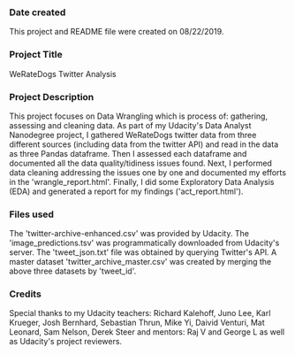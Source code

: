### Date created
This project and README file were created on 08/22/2019.

### Project Title
WeRateDogs Twitter Analysis

### Project Description
This project focuses on Data Wrangling which is process of: gathering, assessing and cleaning data.
As part of my Udacity's Data Analyst Nanodegree project, I gathered WeRateDogs twitter data from three different sources (including data from the twitter API) and read in the data as three Pandas dataframe. Then I assessed each dataframe and documented all the data quality/tidiness issues found. Next, I performed data cleaning addressing the issues one by one and documented my efforts in the 'wrangle_report.html'. Finally, I did some Exploratory Data Analysis (EDA) and generated a report for my findings ('act_report.html').


### Files used
The 'twitter-archive-enhanced.csv' was provided by Udacity.
The 'image_predictions.tsv' was programmatically downloaded from Udacity's server.
The 'tweet_json.txt' file was obtained by querying Twitter's API.
A master dataset 'twitter_archive_master.csv' was created by merging the above three datasets by 'tweet_id'. 

### Credits
Special thanks to my Udacity teachers: Richard Kalehoff, Juno Lee, Karl Krueger, Josh Bernhard, Sebastian Thrun, Mike Yi, Daivid Venturi, Mat Leonard, Sam Nelson, Derek Steer and mentors: Raj V and George L as well as Udacity's project reviewers.
